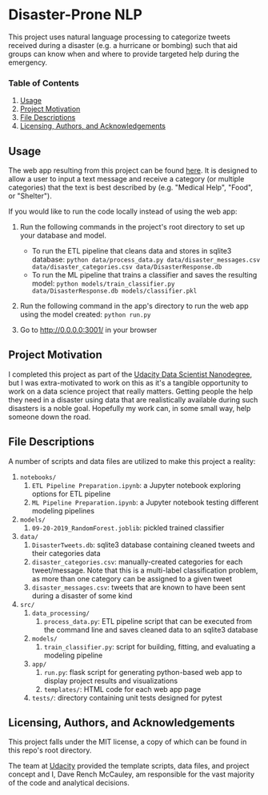 # Disaster-Prone NLP

This project uses natural language processing to categorize tweets received during a disaster (e.g. a hurricane or bombing) such that aid groups can know when and where to provide targeted help during the emergency.


### Table of Contents
1. [Usage](#usage)
2. [Project Motivation](#motivation)
3. [File Descriptions](#files)
4. [Licensing, Authors, and Acknowledgements](#licensing)

## Usage <a name="usage"></a>

The web app resulting from this project can be found [here](#). It is designed to allow a user to input a text message and receive a category (or multiple categories) that the text is best described by (e.g. "Medical Help", "Food", or "Shelter").

If you would like to run the code locally instead of using the web app:

1. Run the following commands in the project's root directory to set up your database and model.

    - To run the ETL pipeline that cleans data and stores in sqlite3 database:
        `python data/process_data.py data/disaster_messages.csv data/disaster_categories.csv data/DisasterResponse.db`
    - To run the ML pipeline that trains a classifier and saves the resulting model:
        `python models/train_classifier.py data/DisasterResponse.db models/classifier.pkl`

2. Run the following command in the app's directory to run the web app using the model created:
    `python run.py`

3. Go to http://0.0.0.0:3001/ in your browser


## Project Motivation <a name="motivation"></a>

I completed this project as part of the [Udacity Data Scientist Nanodegree](https://www.udacity.com/course/data-scientist-nanodegree--nd025), but I was extra-motivated to work on this as it's a tangible opportunity to work on a data science project that really matters. Getting people the help they need in a disaster using data that are realistically available during such disasters is a noble goal. Hopefully my work can, in some small way, help someone down the road.


## File Descriptions <a name="files"></a>

A number of scripts and data files are utilized to make this project a reality:

1. `notebooks/`
	1. `ETL Pipeline Preparation.ipynb`: a Jupyter notebook exploring options for ETL pipeline
	2. `ML Pipeline Preparation.ipynb`: a Jupyter notebook testing different modeling pipelines
2. `models/`
    1. `09-20-2019_RandomForest.joblib`: pickled trained classifier
3. `data/`
    1. `DisasterTweets.db`: sqlite3 database containing cleaned tweets and their categories data
    2. `disaster_categories.csv`: manually-created categories for each tweet/message. Note that this is a multi-label classification problem, as more than one category can be assigned to a given tweet
    3. `disaster_messages.csv`: tweets that are known to have been sent during a disaster of some kind
2. `src/`
    1. `data_processing/`
        1. `process_data.py`: ETL pipeline script that can be executed from the command line and saves cleaned data to an sqlite3 database        
    2. `models/`
        1. `train_classifier.py`: script for building, fitting, and evaluating a modeling pipeline
    3. `app/`
        1. `run.py`: flask script for generating python-based web app to display project results and visualizations
        2. `templates/`: HTML code for each web app page
    4. `tests/`: directory containing unit tests designed for pytest
		


## Licensing, Authors, and Acknowledgements <a name="licensing"></a>

This project falls under the MIT license, a copy of which can be found in this repo's root directory. 

The team at [Udacity](https://www.udacity.com/) provided the template scripts, data files, and project concept and I, Dave Rench McCauley, am responsible for the vast majority of the code and analytical decisions.